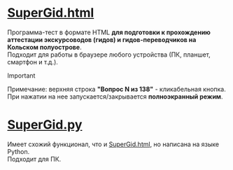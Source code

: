 # [SuperGid.html](https://github.com/ununull/sg/blob/main/SuperGid.html)

Программа-тест в формате HTML **для подготовки к прохождению аттестации экскурсоводов (гидов) и гидов-переводчиков на Кольском полуострове**.<br>
Подходит для работы в браузере любого устройства (ПК, планшет, смартфон и т.д.).

> [!IMPORTANT]
> Примечание: верхняя строка **"Вопрос N из 138"** - кликабельная кнопка.<br>
> При нажатии на нее запускается/закрывается **полноэкранный режим**.

# [SuperGid.py](https://github.com/ununull/sg/blob/main/SuperGid.py)

Имеет схожий функционал, что и [SuperGid.html](https://github.com/ununull/sg/blob/main/SuperGid.html), но написана на языке Python.<br>
Подходит для ПК.
